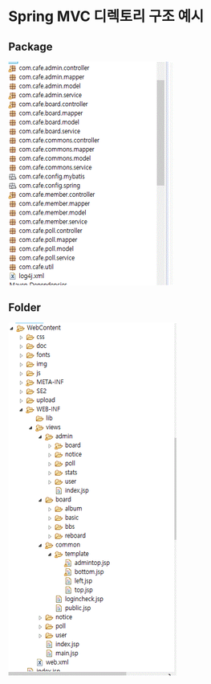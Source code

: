 # Spring MVC 디렉토리 구조 예시

## Package
![package](images/mvc-directory-package.gif)

## Folder
![folder](images/mvc-directory-folder.gif)
